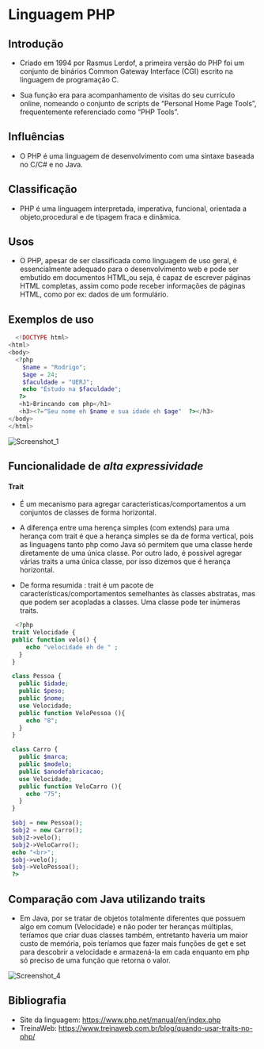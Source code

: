 <!-- ARTIGO.md -->

# Linguagem PHP

## Introdução

* Criado em 1994 por Rasmus Lerdof, a primeira versão do PHP foi um conjunto de binários Common Gateway Interface (CGI) escrito na linguagem de programação C.

* Sua função era para acompanhamento de visitas do seu currículo online, nomeando o conjunto de scripts de “Personal Home Page Tools”, frequentemente referenciado como “PHP Tools”.

## Influências

* O PHP é uma linguagem de desenvolvimento com uma sintaxe baseada no C/C# e no Java. 

## Classificação

* PHP é uma linguagem interpretada, imperativa, funcional, orientada a objeto,procedural e de tipagem fraca e dinâmica.

## Usos

* O PHP, apesar de ser classificada como linguagem de uso geral, é essencialmente adequado para o desenvolvimento web e pode ser embutido em documentos HTML,ou seja, é capaz de escrever páginas HTML completas, assim como pode receber informações de páginas HTML, como por ex: dados de um formulário.

## Exemplos de uso
 ```php
   <!DOCTYPE html>
<html>
 <body>  
   <?php
 	 $name = "Rodrigo";
 	 $age = 24;
     $faculdade = "UERJ";
     echo "Estudo na $faculdade";
    ?>
    <h1>Brincando com php</h1>
    <h3><?="Seu nome eh $name e sua idade eh $age"  ?></h3>
 </body>
</html>
```
![Screenshot_1](https://user-images.githubusercontent.com/20865550/77265929-cf6d1b00-6c7c-11ea-9561-907036bb403a.png)

## Funcionalidade de _alta_ _expressividade_

#### Trait
 
* É um mecanismo para agregar caracteristicas/comportamentos a um conjuntos de classes de forma horizontal.

* A diferença entre uma herença simples (com extends) para uma herança com trait é que a herança simples se da de forma vertical, pois as linguagens tanto php como Java só permitem que uma classe herde diretamente de uma única classe. Por outro lado, é possível agregar várias traits a uma única classe, por isso dizemos que é herança horizontal.

* De forma resumida : trait é um pacote de características/comportamentos semelhantes às classes abstratas, mas que podem ser acopladas a classes. Uma classe pode ter inúmeras traits.

```php
  <?php
 trait Velocidade {
 public function velo() {
     echo "velocidade eh de " ; 
   }
 }

 class Pessoa {
   public $idade;
   public $peso;
   public $nome;
   use Velocidade;
   public function VeloPessoa (){
     echo "8";
   }
 }

 class Carro {
   public $marca;
   public $modelo;
   public $anodefabricacao;
   use Velocidade;
   public function VeloCarro (){
     echo "75";
   }
 }

 $obj = new Pessoa();
 $obj2 = new Carro();
 $obj2->velo();
 $obj2->VeloCarro();
 echo "<br>";
 $obj->velo();
 $obj->VeloPessoa();
 ?>
 ```
 
## Comparação com Java utilizando traits

* Em Java, por se tratar de objetos totalmente diferentes que possuem algo em
comum (Velocidade) e não poder ter heranças múltiplas, teríamos que criar
duas classes também, entretanto haveria um maior custo de memória, pois
teríamos que fazer mais funções de get e set para descobrir a velocidade e
armazená-la em cada enquanto em php só preciso de uma função que
retorna o valor.

![Screenshot_4](https://user-images.githubusercontent.com/20865550/77266202-8f5a6800-6c7d-11ea-9cd7-a4b3dc46af23.png)


## Bibliografia

* Site da linguagem: https://www.php.net/manual/en/index.php
* TreinaWeb: https://www.treinaweb.com.br/blog/quando-usar-traits-no-php/
